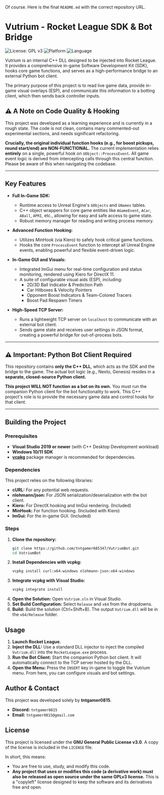 Of course. Here is the final `README.md` with the correct repository URL.

# Vutrium - Rocket League SDK & Bot Bridge

![License: GPL v3](https://img.shields.io/badge/License-GPLv3-blue.svg)
![Platform](https://img.shields.io/badge/Platform-Windows-0078D6.svg)
![Language](https://img.shields.io/badge/Language-C++-00599C.svg)

Vutrium is an internal C++ DLL designed to be injected into Rocket League. It provides a comprehensive in-game Software Development Kit (SDK), hooks core game functions, and serves as a high-performance bridge to an external Python bot client.

The primary purpose of this project is to read live game data, provide in-game visual overlays (ESP), and communicate this information to a botting client, which then sends back controller inputs.

## ⚠️ A Note on Code Quality & Hooking

This project was developed as a learning experience and is currently in a rough state. The code is not clean, contains many commented-out experimental sections, and needs significant refactoring.

**Crucially, the original individual function hooks (e.g., for boost pickups, round start/end) are NON-FUNCTIONAL.** The current implementation relies **entirely** on a single, powerful hook on `UObject::ProcessEvent`. All game event logic is derived from intercepting calls through this central function. Please be aware of this when navigating the codebase.

***

## Key Features

- **Full In-Game SDK:**
  - Runtime access to Unreal Engine's `GObjects` and `GNames` tables.
  - C++ object wrappers for core game entities like `AGameEvent`, `ACar`, `ABall`, `APRI`, etc., allowing for easy and safe access to game state.
  - Robust memory manager for reading and writing process memory.

- **Advanced Function Hooking:**
  - Utilizes MinHook (via Kiero) to safely hook critical game functions.
  - Hooks the core `ProcessEvent` function to intercept all Unreal Engine events, enabling powerful and flexible event-driven logic.

- **In-Game GUI and Visuals:**
  - Integrated ImGui menu for real-time configuration and status monitoring, rendered using Kiero for DirectX 11.
  - A suite of configurable visual aids (ESP), including:
    - 2D/3D Ball Indicator & Prediction Path
    - Car Hitboxes & Velocity Pointers
    - Opponent Boost Indicators & Team-Colored Tracers
    - Boost Pad Respawn Timers

- **High-Speed TCP Server:**
  - Runs a lightweight TCP server on `localhost` to communicate with an external bot client.
  - Sends game state and receives user settings in JSON format, creating a powerful bridge for out-of-process bots.

***

## ⚠️ Important: Python Bot Client Required

This repository contains **only the C++ DLL**, which acts as the SDK and the bridge to the game. The actual bot logic (e.g., Nexto, Genesis) resides in a **separate, closed-source Python client.**

**This project WILL NOT function as a bot on its own.** You must run the companion Python client for the bot functionality to work. This C++ project's role is to provide the necessary game data and control hooks for that client.

***

## Building the Project

### Prerequisites
- **Visual Studio 2019 or newer** (with C++ Desktop Development workload)
- **Windows 10/11 SDK**
- **[vcpkg](https://vcpkg.io/en/index.html)** package manager is recommended for dependencies.

### Dependencies
This project relies on the following libraries:
- **cURL:** For any potential web requests.
- **nlohmann/json:** For JSON serialization/deserialization with the bot client.
- **Kiero:** For DirectX hooking and ImGui rendering. (Included)
- **MinHook:** For function hooking. (Included with Kiero)
- **ImGui:** For the in-game GUI. (Included)

### Steps
1. **Clone the repository:**
   ```sh
   git clone https://github.com/tntgamer685347/VutriumBot.git
   cd VutriumBot
   ```
2. **Install Dependencies with vcpkg:**
   ```sh
   vcpkg install curl:x64-windows nlohmann-json:x64-windows
   ```
3. **Integrate vcpkg with Visual Studio:**
   ```sh
   vcpkg integrate install
   ```
4. **Open the Solution:** Open `Vutrium.sln` in Visual Studio.
5. **Set Build Configuration:** Select `Release` and `x64` from the dropdowns.
6. **Build:** Build the solution (Ctrl+Shift+B). The output `Vutrium.dll` will be in the `x64/Release` folder.

## Usage

1. **Launch Rocket League.**
2. **Inject the DLL:** Use a standard DLL injector to inject the compiled `Vutrium.dll` into the `RocketLeague.exe` process.
3. **Run the Bot Client:** Start the companion Python bot client. It will automatically connect to the TCP server hosted by the DLL.
4. **Open the Menu:** Press the `INSERT` key in-game to toggle the Vutrium menu. From here, you can configure visuals and bot settings.

## Author & Contact

This project was developed solely by **tntgamer0815**.

- **Discord:** `tntgamer0815`
- **Email:** `tntgamer0815@gmail.com`

## License

This project is licensed under the **GNU General Public License v3.0**. A copy of the license is included in the `LICENSE` file.

In short, this means:
- You are free to use, study, and modify this code.
- **Any project that uses or modifies this code (a derivative work) must also be released as open source under the same GPLv3 license.** This is a "copyleft" license designed to keep the software and its derivatives free and open.
